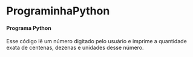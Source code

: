 # PrograminhaPython
<h4>Programa Python</h4>
<p>Esse código lê um número digitado pelo usuário e imprime a quantidade exata de centenas, dezenas e unidades desse número.</p>

